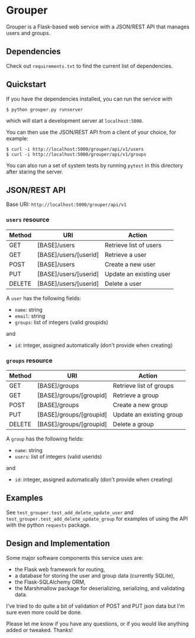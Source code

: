# Grouper

Grouper is a Flask-based web service with a JSON/REST API that manages users
and groups.


## Dependencies

Check out `requirements.txt` to find the current list of dependencies.


## Quickstart

If you have the dependencies installed, you can run the service with

    $ python grouper.py runserver

which will start a development server at `localhost:5000`.

You can then use the JSON/REST API from a client of your choice, for example:

    $ curl -i http://localhost:5000/grouper/api/v1/users
    $ curl -i http://localhost:5000/grouper/api/v1/groups

You can also run a set of system tests by running `pytest` in this directory
after staring the server.


## JSON/REST API

Base URI: `http://localhost:5000/grouper/api/v1`

### `users` resource

 Method  | URI                      | Action
---------|--------------------------|-----------------------
GET      | [BASE]/users             | Retrieve list of users
GET      | [BASE]/users/[userid]    | Retrieve a user
POST     | [BASE]/users             | Create a new user
PUT      | [BASE]/users/[userid]    | Update an existing user
DELETE   | [BASE]/users/[userid]    | Delete a user

A `user` has the following fields:

* `name`: string
* `email`: string
* `groups`: list of integers (valid groupids)

and
* `id`: integer, assigned automatically (don't provide when creating)

### `groups` resource

 Method  | URI                      | Action
---------|--------------------------|-----------------------
GET      | [BASE]/groups            | Retrieve list of groups
GET      | [BASE]/groups/[groupid]  | Retrieve a group
POST     | [BASE]/groups            | Create a new group
PUT      | [BASE]/groups/[groupid]  | Update an existing group
DELETE   | [BASE]/groups/[groupid]  | Delete a group

A `group` has the following fields:

* `name`: string
* `users`: list of integers (valid userids)

and
* `id`: integer, assigned automatically (don't provide when creating)


## Examples

See `test_grouper.test_add_delete_update_user` and
`test_grouper.test_add_delete_update_group` for examples of using the API
with the python `requests` package.


## Design and Implementation

Some major software components this service uses are:

* the Flask web framework for routing,
* a database for storing the user and group data (currently SQLite),
* the Flask-SQLAlchemy ORM,
* the Marshmallow package for deserializing, serializing, and validating data.

I've tried to do quite a bit of validation of POST and PUT json data but I'm
sure even more could be done.

Please let me know if you have any questions, or if you would like anything
added or tweaked.  Thanks!
